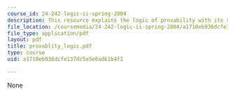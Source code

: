 ```yaml
---
course_id: 24-242-logic-ii-spring-2004
description: This resource explains the logic of provability with its related theorems.
file_location: /coursemedia/24-242-logic-ii-spring-2004/a1710eb936dcfe137dc5e5e0ad61b4f1_provablity_logic.pdf
file_type: application/pdf
layout: pdf
title: provablity_logic.pdf
type: course
uid: a1710eb936dcfe137dc5e5e0ad61b4f1

---
```

None